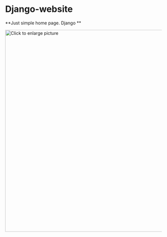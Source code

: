 # Django-website

**Just simple home page. Django **


<a href="https://drive.google.com/uc?export=view&id=1qrIDhZRUvtx6ZLCI8Kv3rDvNdo8pIGZe"><img src="https://drive.google.com/uc?export=view&id=1qrIDhZRUvtx6ZLCI8Kv3rDvNdo8pIGZe" style="width: 650px; max-width: 100%; height: auto" title="Click to enlarge picture" /> </a>
